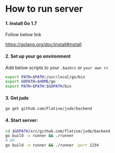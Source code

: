 # How to run server

#### 1. Install Go 1.7

Follow below link

https://golang.org/doc/install#install

#### 2. Set up your go environment

Add below scripts to your `.bashrc` or `your own rc`

```bash
export PATH=$PATH:/usr/local/go/bin
export GOPATH=$HOME/go
export PATH=$PATH:$GOPATH/bin
```

#### 3. Get jude

```bash
go get github.com/Flative/jude/backend
```

#### 4. Start server:

```bash
cd $GOPATH/src/github.com/flative/jude/backend
go build -o runner && ./runner
# OR
go build -o runner && ./runner -port 1234
```

